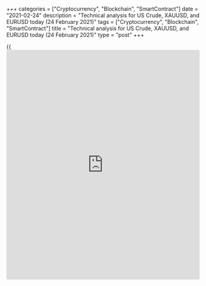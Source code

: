 +++
categories = ["Cryptocurrency", "Blockchain", "SmartContract"]
date = "2021-02-24"
description = "Technical analysis for US Crude, XAUUSD, and EURUSD today (24 February 2021)"
tags = ["Cryptocurrency", "Blockchain", "SmartContract"]
title = "Technical analysis for US Crude, XAUUSD, and EURUSD today (24 February 2021)"
type = "post"
+++

{{<iframe id="large-banner" src="https://www.bounty.group/#slide=4.0" width="100%" height="600" scrolling="no" style="border: 0px solid rgb(216, 221, 230); border-radius: 3px;">}}

2021-02-24

2021-02-24

Short-term analysis for oil, gold, and EURUSD for 24.02.2021Alex
Rodionov

I welcome my fellow traders! I have made a price forecast for US Crude,
XAUUSD, and EURUSD using a combination of margin zones methodology and
technical analysis. Based on the market analysis, I suggest entry
signals for intraday traders.

The oil price has returned below level 61.93. Going beyond this
resistance is considered a false breakout.

The article covers the following subjects:

## Oil price forecast for today: USCrude analysis

The oil price has returned below level 61.93. Going beyond this
resistance is considered a false breakout. To form a corrective pattern,
traders need to break out the support of 60.61. This will allow
considering the oil sales with the first target in the zone of [58.39 -
57.94].

The short-term trend is up. The key support [60.66 - 60.43] has been
reached yesterday. This caused traders' reaction, and the price momentum
reached levels [61.86 - 61.74]. However, the price was down at the
opening of the trading session today.

While the support [60.66 - 60.43] is holding, purchases according to the
pattern are in the short-term priority. The price needs to break out the
level of 61.93 to form a pattern.

To reverse the trend, it is required to consolidate the price below the
level of 60.43 at the US trading session. This will allow considering
oil sales with the target at Target Zone [58.39 - 57.94].

### [USCrude][1] trading ideas for today:

  1. Buy according to the pattern in Intermediary Zone [60.66 - 60.43]. TakeProfit: Target Zone [63.54 - 63.09]. StopLoss: according to the pattern rules.

  2. If the price breaks out the support [60.66 - 60.43], sell. TakeProfit: Target Zone [58.39 - 57.94]. StopLoss: beyond the local high.

* * *

## Gold price forecast for today: XAUUSD analysis

The gold price is being corrected up, following the decline over the
past two weeks. Traders are testing the resistance [1821 - 1815]. If the
price doesn't break out the resistance upside, it will go down to Target
Zone 2 [1759 - 1749].

The short-term is down. Intermediary Zone [1821 - 1815] was reached
yesterday. The price didn’t break out the zone. Selling priority
remains. The targets will be the lower Target Zone [1775 - 1765] and the
last week's low. The breakout of the support level of 1801 will form the
“1-2-3” pattern.

A breakout of level 1821 and the closing of the US trading session
higher are required for the trend reversal and gold purchases. In this
case, look for long trades with the target at the upper Target Zone
[1881 - 1870].

### [XAUUSD][2] trading ideas for today:

Sell according to the pattern in Intermediary Zone [1821 - 1815].
TakeProfit: Target Zone [1775 - 1765], 1760. StopLoss: according to the
pattern rules.

* * *

## Euro/Dollar forecast for today: EURUSD analysis

The euro prices entered the supply zone [1.2180 - 1.2150]. It is
profitable to look for a sell pattern in this area within the medium-
term downtrend. The target is the February low.

In the chart of a shorter timeframe, the price is trading in a short-
term uptrend.

Yesterday the traders tested the support [1.2140 - 1.2136]. The price
didn’t break out the zone. Today, look for a pattern to buy the euro in
this zone. The target will be the upper Target Zone [1.2200 - 1.2183].

If the support [1.2140 - 1.2136] is broken out, it will be possible to
work in the correction with the target at the Intermediary Zone [1.2100
- 1.2092]. Intermediary Zone serves as the border of the trend.

### [EURUSD][3] trading ideas for today:

  1. Buy according to the pattern in Additional Zone [1.2140 - 1.2136]. TakeProfit: Target Zone [1.2200 - 1.2183]. StopLoss: according to the pattern rules.

  2. Sell when the Additional Zone [1.2140 - 1.2136] is broken out. TakeProfit: Intermediary Zone [1.2100 - 1.2092]. StopLoss: beyond the local high.

* * *

P.S. Did you like my article? Share it in social networks: it will be
the best “thank you" :)

Ask me questions and comment below. I’ll be glad to answer your
questions and give necessary explanations.

 **Useful links:**

  * I recommend trying to trade with a reliable broker [here][4]. The system allows you to trade by yourself or copy successful traders from all across the globe.
  * Use my promo-code BLOG for getting deposit bonus 50% on LiteForex platform. Just enter this code in the appropriate field while [depositing][5] your trading account.
  * Telegram chat for traders: <t.me/liteforexengchat>. We are sharing the signals and trading experience
  * Telegram channel with high-quality analytics, Forex reviews, training articles, and other useful things for traders <t.me/liteforex>

## Price chart of USCrude in real time mode

The content of this article reflects the author’s opinion and does not
necessarily reflect the official position of LiteForex. The material
published on this page is provided for informational purposes only and
should not be considered as the provision of investment advice for the
purposes of Directive 2004/39/EC.

Rate this article:

{{value}}

( {{count}} {{title}} )

   1. my.liteforex.com/trading?type=oil
   2. my.liteforex.com/trading/chart?symbol=XAUUSD&returnUrl=true
   3. my.liteforex.com/trading/chart?symbol=EURUSD&returnUrl=true
   4. my.liteforex.com/?category=analysts-opinions&slug=short-term-analysis-for-oil-gold-and-eurusd-for-24022021&openPopup=%2Fregistration%2Fpopup&utm_source=blog&utm_medium=article&utm_campaign=bonus
   5. my.liteforex.com/deposit/?category=analysts-opinions&slug=short-term-analysis-for-oil-gold-and-eurusd-for-24022021&promo_code=BLOG&utm_source=blog&utm_medium=article&utm_campaign=bonus